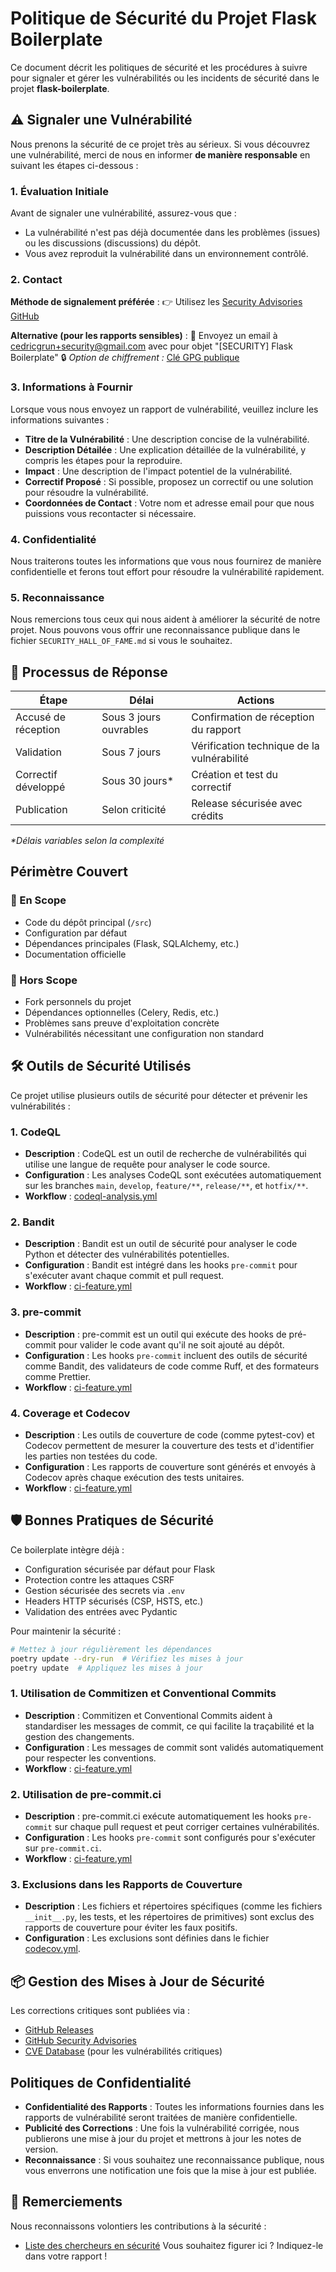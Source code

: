 # Politique de Sécurité du Projet Flask Boilerplate

Ce document décrit les politiques de sécurité et les procédures à suivre pour signaler et gérer les vulnérabilités ou les incidents de sécurité dans le projet **flask-boilerplate**.

## ⚠️ Signaler une Vulnérabilité

Nous prenons la sécurité de ce projet très au sérieux. Si vous découvrez une vulnérabilité, merci de nous en informer **de manière responsable** en suivant les étapes ci-dessous :

### 1. Évaluation Initiale

Avant de signaler une vulnérabilité, assurez-vous que :

- La vulnérabilité n'est pas déjà documentée dans les problèmes (issues) ou les discussions (discussions) du dépôt.
- Vous avez reproduit la vulnérabilité dans un environnement contrôlé.

### 2. Contact

**Méthode de signalement préférée** :
👉 Utilisez les [Security Advisories GitHub](https://github.com/cedric57/flask-boilerplate/security/advisories/new)

**Alternative (pour les rapports sensibles)** :
📧 Envoyez un email à [cedricgrun+security@gmail.com](mailto:cedricgrun+security@gmail.com) avec pour objet "[SECURITY] Flask Boilerplate"
🔒 *Option de chiffrement :* [Clé GPG publique](https://keys.openpgp.org/)

### 3. Informations à Fournir

Lorsque vous nous envoyez un rapport de vulnérabilité, veuillez inclure les informations suivantes :

- **Titre de la Vulnérabilité** : Une description concise de la vulnérabilité.
- **Description Détailée** : Une explication détaillée de la vulnérabilité, y compris les étapes pour la reproduire.
- **Impact** : Une description de l'impact potentiel de la vulnérabilité.
- **Correctif Proposé** : Si possible, proposez un correctif ou une solution pour résoudre la vulnérabilité.
- **Coordonnées de Contact** : Votre nom et adresse email pour que nous puissions vous recontacter si nécessaire.

### 4. Confidentialité

Nous traiterons toutes les informations que vous nous fournirez de manière confidentielle et ferons tout effort pour résoudre la vulnérabilité rapidement.

### 5. Reconnaissance

Nous remercions tous ceux qui nous aident à améliorer la sécurité de notre projet. Nous pouvons vous offrir une reconnaissance publique dans le fichier `SECURITY_HALL_OF_FAME.md` si vous le souhaitez.

## 🔄 Processus de Réponse

| Étape               | Délai                  | Actions                                    |
| ------------------- | ---------------------- | ------------------------------------------ |
| Accusé de réception | Sous 3 jours ouvrables | Confirmation de réception du rapport       |
| Validation          | Sous 7 jours           | Vérification technique de la vulnérabilité |
| Correctif développé | Sous 30 jours\*        | Création et test du correctif              |
| Publication         | Selon criticité        | Release sécurisée avec crédits             |

*\*Délais variables selon la complexité*

## Périmètre Couvert

### 🎯 En Scope

- Code du dépôt principal (`/src`)
- Configuration par défaut
- Dépendances principales (Flask, SQLAlchemy, etc.)
- Documentation officielle

### 🚫 Hors Scope

- Fork personnels du projet
- Dépendances optionnelles (Celery, Redis, etc.)
- Problèmes sans preuve d'exploitation concrète
- Vulnérabilités nécessitant une configuration non standard

## 🛠️ Outils de Sécurité Utilisés

Ce projet utilise plusieurs outils de sécurité pour détecter et prévenir les vulnérabilités :

### 1. CodeQL

- **Description** : CodeQL est un outil de recherche de vulnérabilités qui utilise une langue de requête pour analyser le code source.
- **Configuration** : Les analyses CodeQL sont exécutées automatiquement sur les branches `main`, `develop`, `feature/**`, `release/**`, et `hotfix/**`.
- **Workflow** : [codeql-analysis.yml](.github/workflows/codeql-analysis.yml)

### 2. Bandit

- **Description** : Bandit est un outil de sécurité pour analyser le code Python et détecter des vulnérabilités potentielles.
- **Configuration** : Bandit est intégré dans les hooks `pre-commit` pour s'exécuter avant chaque commit et pull request.
- **Workflow** : [ci-feature.yml](.github/workflows/ci-feature.yml)

### 3. pre-commit

- **Description** : pre-commit est un outil qui exécute des hooks de pré-commit pour valider le code avant qu'il ne soit ajouté au dépôt.
- **Configuration** : Les hooks `pre-commit` incluent des outils de sécurité comme Bandit, des validateurs de code comme Ruff, et des formateurs comme Prettier.
- **Workflow** : [ci-feature.yml](.github/workflows/ci-feature.yml)

### 4. Coverage et Codecov

- **Description** : Les outils de couverture de code (comme pytest-cov) et Codecov permettent de mesurer la couverture des tests et d'identifier les parties non testées du code.
- **Configuration** : Les rapports de couverture sont générés et envoyés à Codecov après chaque exécution des tests unitaires.
- **Workflow** : [ci-feature.yml](.github/workflows/ci-feature.yml)

## 🛡️ Bonnes Pratiques de Sécurité

Ce boilerplate intègre déjà :

- Configuration sécurisée par défaut pour Flask
- Protection contre les attaques CSRF
- Gestion sécurisée des secrets via `.env`
- Headers HTTP sécurisés (CSP, HSTS, etc.)
- Validation des entrées avec Pydantic

Pour maintenir la sécurité :

```bash
# Mettez à jour régulièrement les dépendances
poetry update --dry-run  # Vérifiez les mises à jour
poetry update  # Appliquez les mises à jour
```

### 1. Utilisation de Commitizen et Conventional Commits

- **Description** : Commitizen et Conventional Commits aident à standardiser les messages de commit, ce qui facilite la traçabilité et la gestion des changements.
- **Configuration** : Les messages de commit sont validés automatiquement pour respecter les conventions.
- **Workflow** : [ci-feature.yml](.github/workflows/ci-feature.yml)

### 2. Utilisation de pre-commit.ci

- **Description** : pre-commit.ci exécute automatiquement les hooks `pre-commit` sur chaque pull request et peut corriger certaines vulnérabilités.
- **Configuration** : Les hooks `pre-commit` sont configurés pour s'exécuter sur `pre-commit.ci`.
- **Workflow** : [ci-feature.yml](.github/workflows/ci-feature.yml)

### 3. Exclusions dans les Rapports de Couverture

- **Description** : Les fichiers et répertoires spécifiques (comme les fichiers `__init__.py`, les tests, et les répertoires de primitives) sont exclus des rapports de couverture pour éviter les faux positifs.
- **Configuration** : Les exclusions sont définies dans le fichier [codecov.yml](codecov.yml).

## 📦 Gestion des Mises à Jour de Sécurité

Les corrections critiques sont publiées via :

- [GitHub Releases](https://github.com/cedric57/flask-boilerplate/releases)
- [GitHub Security Advisories](https://github.com/cedric57/flask-boilerplate/security/advisories)
- [CVE Database](https://cve.mitre.org/) (pour les vulnérabilités critiques)

## Politiques de Confidentialité

- **Confidentialité des Rapports** : Toutes les informations fournies dans les rapports de vulnérabilité seront traitées de manière confidentielle.
- **Publicité des Corrections** : Une fois la vulnérabilité corrigée, nous publierons une mise à jour du projet et mettrons à jour les notes de version.
- **Reconnaissance** : Si vous souhaitez une reconnaissance publique, nous vous enverrons une notification une fois que la mise à jour est publiée.

## 🙏 Remerciements

Nous reconnaissons volontiers les contributions à la sécurité :

- [Liste des chercheurs en sécurité](https://github.com/cedric57/flask-boilerplate/SECURITY_HALL_OF_FAME.md)
  Vous souhaitez figurer ici ? Indiquez-le dans votre rapport !
